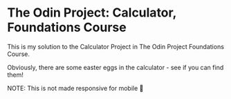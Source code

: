 # The Odin Project: Calculator, Foundations Course

This is my solution to the Calculator Project in The Odin Project Foundations Course.

Obviously, there are some easter eggs in the calculator - see if you can find them!

NOTE: This is not made responsive for mobile 😬

